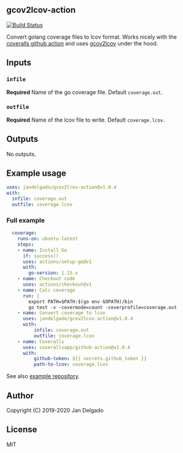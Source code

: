 ## gcov2lcov-action

[![Build Status](https://github.com/jandelgado/gcov2lcov-action/workflows/test/badge.svg)](https://github.com/jandelgado/gcov2lcov-action/actions?workflow=test)

Convert golang coverage files to lcov format. Works nicely with the [coveralls
github action](https://github.com/marketplace/actions/coveralls-github-action) and
uses [gcov2lcov](https://github.com/jandelgado/gcov2lcov) under the hood.

## Inputs

### `infile`

**Required** Name of the go coverage file. Default `coverage.out`.

### `outfile`

**Required** Name of the lcov file to write. Default `coverage.lcov`.

## Outputs

No outputs.

## Example usage

```yaml
uses: jandelgado/gcov2lcov-action@v1.0.4
with:
  infile: coverage.out
  outfile: coverage.lcov
```

### Full example

```yaml
  coverage:
    runs-on: ubuntu-latest
    steps:
    - name: Install Go
      if: success()
      uses: actions/setup-go@v1
      with:
        go-version: 1.15.x
    - name: Checkout code
      uses: actions/checkout@v1
    - name: Calc coverage 
      run: |
        export PATH=$PATH:$(go env GOPATH)/bin   
        go test -v -covermode=count -coverprofile=coverage.out
    - name: Convert coverage to lcov
      uses: jandelgado/gcov2lcov-action@v1.0.4
      with:
          infile: coverage.out
          outfile: coverage.lcov
    - name: Coveralls
      uses: coverallsapp/github-action@v1.0.4
      with:
          github-token: ${{ secrets.github_token }}
          path-to-lcov: coverage.lcov
```

See also [example repository](https://github.com/jandelgado/golang-ci-template-github-actions).

## Author

Copyright (C) 2019-2020 Jan Delgado

## License 

MIT

